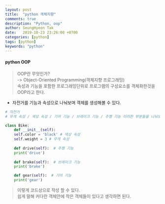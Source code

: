 ```yaml
---
layout: post
title:  "python 객체지향"
comments: true
description: "Python, oop"
author: SeungHyeon Tak
date:   2019-10-23 23:26:00 +0700
categories: [python]
tags: [python]
keywords: "python"
---
```

#### python OOP

> OOP란 무엇인가? <br>
> -> Object-Oriented Programming(객체지향 프로그래밍) <br>
> 속성과 기능을 포함한 프로그래밍단위로 프로그램의 구성요소를 객체화한것을 OOP라고 한다. <br>

* 자전거를 기능과 속성으로 나눠보며 객체를 생성해볼 수 있다.

```python
# 자전거
# 무게 속성 / 색상 속성 / 기어 기능 / 브레이크 기능 / 주행 기능 이러한 부분들을 나눠보겠다.

class Bike:
    def __init__(self):
	self.color = 'black' # 색상 속성
	self.weight = 3 # 무게 속성
    
    def drive(self):  # 주행 기능
	print('drive')
   
    def brake(self):  # 브레이크 기능
	print('brake')

    def gear(self):  # 기어 기능
	print('gear')
```

> 이렇게 코드상으로 작성 할 수 있다. <br>
> 쉽게 말해 커다란 객체안에 작은 객체들이 있다고 생각하면 된다. <br>
